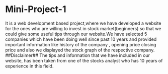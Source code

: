 # Mini-Project-1
It is a web development based project,where we have developed a website for the ones who are willing to invest in stock market(beginners) so that we could give some useful tips through our website.We have selected 5 companies which have been doing well since past 10 years and provided important information like history of the company , opening price closing price and also we displayed the stock graph of the respective company.
##Disclaimer##
The tips and information that we have included in our website, has been taken from one of the stocks analyst who has 10 years of experience in this field.
